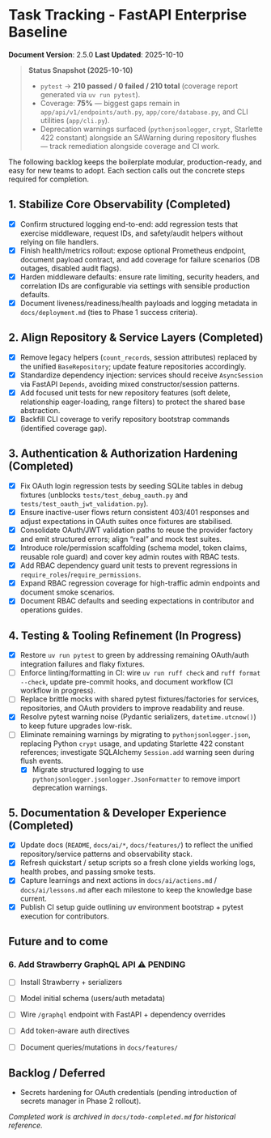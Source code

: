 # Task Tracking - FastAPI Enterprise Baseline

**Document Version**: 2.5.0
**Last Updated**: 2025-10-10

> **Status Snapshot (2025-10-10)**
> - `pytest` → **210 passed / 0 failed / 210 total** (coverage report generated via `uv run pytest`).
> - Coverage: **75%** — biggest gaps remain in `app/api/v1/endpoints/auth.py`, `app/core/database.py`, and CLI utilities (`app/cli.py`).
> - Deprecation warnings surfaced (`pythonjsonlogger`, `crypt`, Starlette 422 constant) alongside an SAWarning during repository flushes — track remediation alongside coverage and CI work.

The following backlog keeps the boilerplate modular, production-ready, and easy for new teams to adopt. Each section calls out the concrete steps required for completion.

## 1. Stabilize Core Observability (Completed)
- [x] Confirm structured logging end-to-end: add regression tests that exercise middleware, request IDs, and safety/audit helpers without relying on file handlers.
- [x] Finish health/metrics rollout: expose optional Prometheus endpoint, document payload contract, and add coverage for failure scenarios (DB outages, disabled audit flags).
- [x] Harden middleware defaults: ensure rate limiting, security headers, and correlation IDs are configurable via settings with sensible production defaults.
- [x] Document liveness/readiness/health payloads and logging metadata in `docs/deployment.md` (ties to Phase 1 success criteria).

## 2. Align Repository & Service Layers (Completed)
- [x] Remove legacy helpers (`count_records`, session attributes) replaced by the unified `BaseRepository`; update feature repositories accordingly.
- [x] Standardize dependency injection: services should receive `AsyncSession` via FastAPI `Depends`, avoiding mixed constructor/session patterns.
- [x] Add focused unit tests for new repository features (soft delete, relationship eager-loading, range filters) to protect the shared base abstraction.
- [x] Backfill CLI coverage to verify repository bootstrap commands (identified coverage gap).

## 3. Authentication & Authorization Hardening (Completed)
- [x] Fix OAuth login regression tests by seeding SQLite tables in debug fixtures (unblocks `tests/test_debug_oauth.py` and `tests/test_oauth_jwt_validation.py`).
- [x] Ensure inactive-user flows return consistent 403/401 responses and adjust expectations in OAuth suites once fixtures are stabilised.
- [x] Consolidate OAuth/JWT validation paths to reuse the provider factory and emit structured errors; align “real” and mock test suites.
- [x] Introduce role/permission scaffolding (schema model, token claims, reusable role guard) and cover key admin routes with RBAC tests.
- [x] Add RBAC dependency guard unit tests to prevent regressions in `require_roles`/`require_permissions`.
- [x] Expand RBAC regression coverage for high-traffic admin endpoints and document smoke scenarios.
- [x] Document RBAC defaults and seeding expectations in contributor and operations guides.

## 4. Testing & Tooling Refinement (In Progress)
- [x] Restore `uv run pytest` to green by addressing remaining OAuth/auth integration failures and flaky fixtures.
- [ ] Enforce linting/formatting in CI: wire `uv run ruff check` and `ruff format --check`, update pre-commit hooks, and document workflow (CI workflow in progress).
- [ ] Replace brittle mocks with shared pytest fixtures/factories for services, repositories, and OAuth providers to improve readability and reuse.
- [x] Resolve pytest warning noise (Pydantic serializers, `datetime.utcnow()`) to keep future upgrades low-risk.
- [ ] Eliminate remaining warnings by migrating to `pythonjsonlogger.json`, replacing Python `crypt` usage, and updating Starlette 422 constant references; investigate SQLAlchemy `Session.add` warning seen during flush events.
  - [x] Migrate structured logging to use `pythonjsonlogger.jsonlogger.JsonFormatter` to remove import deprecation warnings.

## 5. Documentation & Developer Experience (Completed)
- [x] Update docs (`README`, `docs/ai/*`, `docs/features/`) to reflect the unified repository/service patterns and observability stack.
- [x] Refresh quickstart / setup scripts so a fresh clone yields working logs, health probes, and passing smoke tests.
- [x] Capture learnings and next actions in `docs/ai/actions.md` / `docs/ai/lessons.md` after each milestone to keep the knowledge base current.
- [x] Publish CI setup guide outlining uv environment bootstrap + pytest execution for contributors.

## Future and to come
### 6. Add Strawberry GraphQL API ⚠️ PENDING
- [ ] Install Strawberry + serializers
- [ ] Model initial schema (users/auth metadata)
- [ ] Wire `/graphql` endpoint with FastAPI + dependency overrides
- [ ] Add token-aware auth directives
- [ ] Document queries/mutations in `docs/features/`


## Backlog / Deferred
- Secrets hardening for OAuth credentials (pending introduction of secrets manager in Phase 2 rollout).

*Completed work is archived in `docs/todo-completed.md` for historical reference.*
